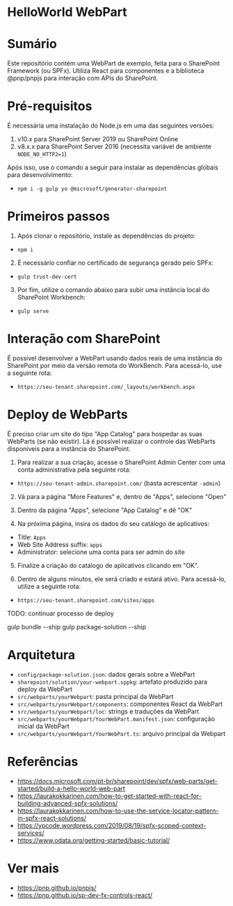 # HelloWorld WebPart

# Sumário

Este repositório contém uma WebPart de exemplo, feita para o SharePoint Framework (ou SPFx).
Utiliza React para componentes e a biblioteca @pnp/pnpjs para interação com APIs do SharePoint.


# Pré-requisitos

É necessária uma instalação do Node.js em uma das seguintes versões:
1. v10.x para SharePoint Server 2019 ou SharePoint Online
2. v8.x.x para SharePoint Server 2016 (necessita variável de ambiente `NODE_NO_HTTP2=1`)

Após isso, use o comando a seguir para instalar as dependências globais para desenvolvimento:
- `npm i -g gulp yo @microsoft/generator-sharepoint`


# Primeiros passos

1. Após clonar o repositório, instale as dependências do projeto:
- `npm i`

2. É necessário confiar no certificado de segurança gerado pelo SPFx:
- `gulp trust-dev-cert`

3. Por fim, utilize o comando abaixo para subir uma instância local do SharePoint Workbench:
- `gulp serve`


# Interação com SharePoint

É possível desenvolver a WebPart usando dados reais de uma instância do SharePoint por meio da versão remota do
WorkBench. Para acessá-lo, use a seguinte rota:
- `https://seu-tenant.sharepoint.com/_layouts/workbench.aspx`


# Deploy de WebParts

É preciso criar um site do tipo "App Catalog" para hospedar as suas WebParts (se não existir).
Lá é possível realizar o controle das WebParts disponíveis para a instância do SharePoint.

1. Para realizar a sua criação, acesse o SharePoint Admin Center com uma conta administrativa pela seguinte rota:
- `https://seu-tenant-admin.sharepoint.com/` (basta acrescentar `-admin`)

2. Vá para a página "More Features" e, dentro de "Apps", selecione "Open"

3. Dentro da página "Apps", selecione "App Catalog" e dê "OK"

4. Na próxima página, insira os dados do seu catálogo de aplicativos:
- Title: `Apps`
- Web Site Address suffix: `apps`
- Administrator: selecione uma conta para ser admin do site

5. Finalize a criação do catálogo de aplicativos clicando em "OK".

6. Dentro de alguns minutos, ele será criado e estará ativo. Para acessá-lo, utilize a seguinte rota:
- `https://seu-tenant.sharepoint.com/sites/apps`

TODO: continuar processo de deploy

gulp bundle --ship
gulp package-solution --ship


# Arquitetura

- `config/package-solution.json`: dados gerais sobre a WebPart
- `sharepoint/solution/your-webpart.sppkg`: artefato produzido para deploy da WebPart
- `src/webparts/yourWebpart`: pasta principal da WebPart
- `src/webparts/yourWebpart/components`: componentes React da WebPart
- `src/webparts/yourWebpart/loc`: strings e traduções da WebPart
- `src/webparts/yourWebpart/YourWebPart.manifest.json`: configuração inicial da WebPart
- `src/webparts/yourWebpart/YourWebPart.ts`: arquivo principal da Webpart


# Referências

- https://docs.microsoft.com/pt-br/sharepoint/dev/spfx/web-parts/get-started/build-a-hello-world-web-part
- https://laurakokkarinen.com/how-to-get-started-with-react-for-building-advanced-spfx-solutions/
- https://laurakokkarinen.com/how-to-use-the-service-locator-pattern-in-spfx-react-solutions/
- https://ypcode.wordpress.com/2019/08/19/spfx-scoped-context-services/
- https://www.odata.org/getting-started/basic-tutorial/


# Ver mais

- https://pnp.github.io/pnpjs/
- https://pnp.github.io/sp-dev-fx-controls-react/
